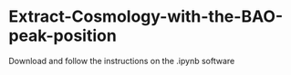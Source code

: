 # Extract-Cosmology-with-the-BAO-peak-position

Download and follow the instructions on the .ipynb software
